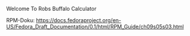 Welcome To Robs Buffalo Calculator

RPM-Doku:
https://docs.fedoraproject.org/en-US/Fedora_Draft_Documentation/0.1/html/RPM_Guide/ch09s05s03.html